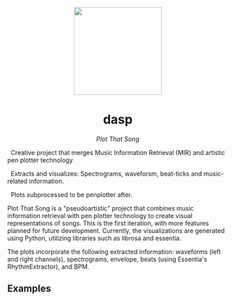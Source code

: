 <div align="center">

<img src="https://github.com/ignasinou/plotthatsong/assets/plotthatsong.jpeg" width="200px">

# dasp

<i> Plot That Song </i>

</div>

&nbsp; Creative project that merges Music Information Retrieval (MIR) and artistic pen plotter technology

&nbsp; Extracts and visualizes: Spectrograms, waveforsm, beat-ticks and music-related information.

&nbsp; Plots subprocessed to be penplotter after.


Plot That Song is a "pseudoartistic" project that combines music information retrieval with pen plotter technology to create visual representations of songs. This is the first iteration, with more features planned for future development. Currently, the visualizations are generated using Python, utilizing libraries such as librosa and essentia.

The plots incorporate the following extracted information: waveforms (left and right channels), spectrograms, envelope, beats (using Essentia's RhythmExtractor), and BPM.

## Examples





